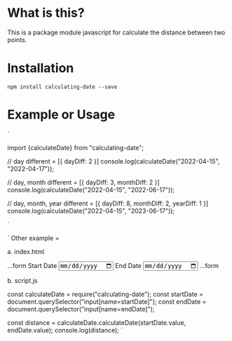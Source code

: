# What is this?

This is a package module javascript for calculate the distance between two points.

# Installation

```
npm install calculating-date --save
```

# Example or Usage

`

import {calculateDate} from "calculating-date";

// day different = [{ dayDiff: 2 }]
console.log(calculateDate("2022-04-15", "2022-04-17"));

// day, month different = [{ dayDiff: 3, monthDiff: 2 }]
console.log(calculateDate("2022-04-15", "2022-06-17"));

// day, month, year different = [{ dayDiff: 8, monthDiff: 2, yearDiff: 1 }]
console.log(calculateDate("2022-04-15", "2023-06-17"));

`

`
Other example =

a. index.html

...form
<label>Start Date</label>
<input type="date" name="startDate">
<label>End Date</label>
<input type="date" name="endDate">
...form

<script src="script.js"></script>

b. script.js

const calculateDate = require("calculating-date");
const startDate = document.querySelector("input[name=startDate]");
const endDate = document.querySelector("input[name=endDate]");

const distance = calculateDate.calculateDate(startDate.value, endDate.value);
console.log(distance);
`
